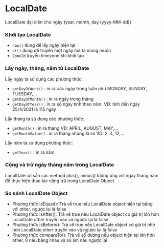 # LocalDate
LocalDate đại diện cho ngày (year, month, day (yyyy-MM-dd))

### Khởi tạo LocalDate
- `now()` dùng để lấy ngày hiện tại
- `of()` dùng để truyền một ngày mà ta mong muốn
- `ZoneId` truyền timezone khi khởi tạo

### Lấy ngày, tháng, năm từ LocalDate
Lấy ngày ta sử dụng các phương thức: 
- `getDayOfWeek()` : in ra các ngày trong tuần như MONDAY, SUNDAY, TUESDAY,...
- `getDayOfMonth()` : in ra ngày trong tháng
- `getDayOfYear()` : in ra số ngày tính theo năm. VD: tính đến ngày 25/4/2021 là 115 ngày

Lấy tháng ta sử dụng các phương thức: 
- `getMonth()` : in ra tháng VD: APRIL, AUGUST, MAY,...
- `getMonthValue()` : in ra tháng nhưng là số VD: 2, 4, 12,...

Lấy năm ta sử dụng phương thức:
- `getYear()` : in ra năm

### Cộng và trừ ngày tháng năm trong LocalDate
LocalDate có sẵn các method plus(), minus() tương ứng với ngày tháng năm để thực hiện thao tác cộng trừ trong LocalDate Object

### So sánh LocalDate Object 
 - Phương thức isEqual(): Trả về true nếu LocalDate object hiện tại bằng với other, ngược lại là false
 - Phương thức isAfter(): Trả về true nếu LocalDate object có giá trị lớn hơn LocalDate other truyền vào và ngược lại là false
 - Phương thức isBefore(): Trả về true nếu LocalDate object có giá trị nhỏ hơn LocalDate other truyền vào và ngược lại là false
 - Phương thức compareTo(): Trả về số dương nếu object hiện tại lớn hơn other, 0 nếu bằng nhau và số âm nếu ngược lại